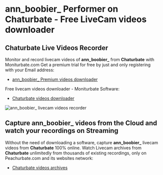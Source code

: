 # ann_boobier_ Performer on Chaturbate - Free LiveCam videos downloader

## Chaturbate Live Videos Recorder

Monitor and record livecam videos of **ann_boobier_** from **Chaturbate** with Moniturbate.com
Get a premium trial for free by just and only registering with your Email address:
* [ann_boobier_ Premium videos downloader](https://moniturbate.com/request-demo-licence-key.html)

Free livecam videos downloader - Moniturbate Software:
* [Chaturbate videos downloader](https://moniturbate.com/moniturbate-download-software.html)

![ann_boobier_ livecam videos recorder](https://peachurnet.com/templates/moniturbate-software.png)


## Capture ann_boobier_ videos from the Cloud and watch your recordings on Streaming

Without the need of downloading a software, capture **ann_boobier_** livecam videos from **Chaturbate** 100% online.
Watch Livecam archives from **Chaturbate** unlimitedly from thousands of existing recordings, only on Peachurbate.com and its websites network:
* [Chaturbate videos archives](https://peachurnet.com/)